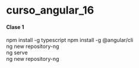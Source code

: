 # curso_angular_16  
#### Clase 1  
npm install -g typescript
npm install -g @angular/cli  
ng new repository-ng  
ng serve  
ng new repository-ng